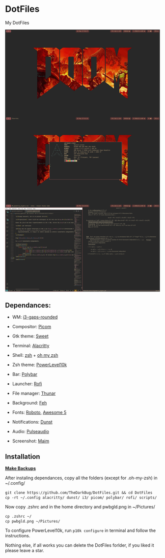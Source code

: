 # DotFiles

My DotFiles

![dotfiles.png](https://github.com/TheDarkBug/DotFiles/blob/main/dotfiles.png)

## Dependances:

- WM: [i3-gaps-rounded](https://aur.archlinux.org/packages/i3-gaps-rounded-git/)

- Compositor: [Picom](https://wiki.archlinux.org/index.php/Picom)

- Gtk theme: [Sweet](https://github.com/EliverLara/Sweet)

- Terminal: [Alacritty](https://wiki.archlinux.org/index.php/Alacritty)

- Shell: [zsh](https://wiki.archlinux.org/index.php/zsh) + [oh my zsh](https://ohmyz.sh/)

- Zsh theme: [PowerLevel10k](https://github.com/romkatv/powerlevel10k)

- Bar: [Polybar](https://wiki.archlinux.org/index.php/Polybar)

- Launcher: [Rofi](https://wiki.archlinux.org/index.php/Rofi)

- File manager: [Thunar](https://wiki.archlinux.org/index.php/Thunar)

- Background: [Feh](https://feh.finalrewind.org/)

- Fonts: [Roboto](https://fonts.google.com/specimen/Roboto), [Awesome 5](https://fontawesome.com/)

- Notifications: [Dunst](https://dunst-project.org/)

- Audio: [Pulseaudio](https://en.wikipedia.org/wiki/PulseAudio)

- Screenshot: [Maim](https://github.com/naelstrof/maim)

## Installation

**<u>Make Backups</u>**

After instaling dependances, copy all the folders (except for .oh-my-zsh) in ~/.config/

```shell
git clone https://github.com/TheDarkBug/DotFiles.git && cd DotFiles
cp -rt ~/.config alacritty/ dunst/ i3/ picom/ polybar/ rofi/ scripts/
```

Now copy .zshrc and in the home directory and pwbgld.png in ~/Pictures/

```shell
cp .zshrc ~/
cp pwbgld.png ~/Pictures/
```

To configure PowerLevel10k, run ```p10k configure``` in terminal and follow the instructions.

Nothing else, if all works you can delete the DotFiles forlder, if you liked it please leave a star.
